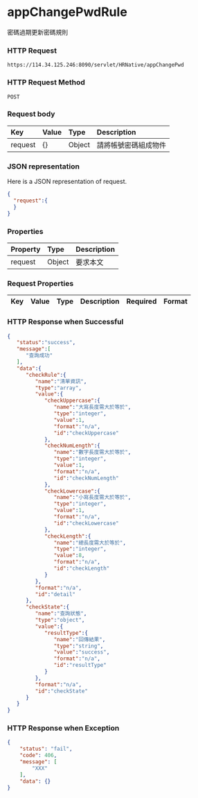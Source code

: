 # appChangePwdRule
密碼過期更新密碼規則

### HTTP Request
```
https://114.34.125.246:8090/servlet/HRNative/appChangePwd
```

### HTTP Request Method
```
POST
```

### Request body
| Key | Value | Type | Description |
|:----------|:-------------|:-----|:------------|
| request | {} | Object | 請將帳號密碼組成物件 |

### JSON representation
Here is a JSON representation of request.
```json
{
  "request":{
  }
}
```

### Properties
| Property | Type | Description |
|:---------|:-----|:------------|
| request | Object | 要求本文 |

### Request Properties
| Key | Value | Type | Description | Required | Format |
|:----------|:-------------|:-----|:------------|:------------|:------------|

### HTTP Response when Successful
```json
{
   "status":"success",
   "message":[
      "查詢成功"
   ],
   "data":{
      "checkRule":{
         "name":"清單資訊",
         "type":"array",
         "value":{
            "checkUppercase":{
               "name":"大寫長度需大於等於",
               "type":"integer",
               "value":1,
               "format":"n/a",
               "id":"checkUppercase"
            },
            "checkNumLength":{
               "name":"數字長度需大於等於",
               "type":"integer",
               "value":1,
               "format":"n/a",
               "id":"checkNumLength"
            },
            "checkLowercase":{
               "name":"小寫長度需大於等於",
               "type":"integer",
               "value":1,
               "format":"n/a",
               "id":"checkLowercase"
            },
            "checkLength":{
               "name":"總長度需大於等於",
               "type":"integer",
               "value":8,
               "format":"n/a",
               "id":"checkLength"
            }
         },
         "format":"n/a",
         "id":"detail"
      },
      "checkState":{
         "name":"查詢狀態",
         "type":"object",
         "value":{
            "resultType":{
               "name":"回傳結果",
               "type":"string",
               "value":"success",
               "format":"n/a",
               "id":"resultType"
            }
         },
         "format":"n/a",
         "id":"checkState"
      }
   }
}
```

### HTTP Response when Exception
```json
{
    "status": "fail",
    "code": 406,
    "message": [
        "XXX"
    ],
    "data": {}
}
```
